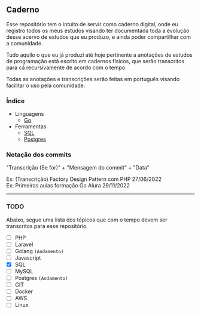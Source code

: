 ## **Caderno**
Esse repositório tem o intuito de servir como caderno digital, onde eu registro todos os meus estudos visando ter documentada toda a evolução desse acervo de estudos que eu produzo, e ainda poder compartilhar com a comunidade.

Tudo aquilo o que eu já produzi até hoje pertinente a anotações de estudos de programação está escrito em cadernos físicos, que serão transcritos para cá recursivamente de acordo com o tempo.

Todas as anotações e transcrições serão feitas em português visando facilitar o uso pela comunidade.

### **Índice**
- Linguagens
    - [Go](https://github.com/ropehapi/caderno/Linguagens/Go) 
- Ferramentas
    - [SQL](https://github.com/ropehapi/caderno/tree/main/Ferramentas/Database/SQL/)
    - [Postgres](https://github.com/ropehapi/caderno/tree/main/Ferramentas/Database/SQL/Postgres)

### **Notação dos commits**
"Transcrição (Se for)" + "Mensagem do commit" + "Data"

Ex: (Transcrição) Factory Design Pattern com PHP 27/06/2022 <br>
Ex: Primeiras aulas formação Go Alura 29/11/2022 <br>

---

### **TODO**
Abaixo, segue uma lista dos tópicos que com o tempo devem ser transcritos para esse repositório.

- [ ] PHP
- [ ] Laravel
- [ ] Golang `(Andamento)`
- [ ] Javascript
- [x] SQL
- [ ] MySQL
- [ ] Postgres `(Andamento)`
- [ ] GIT
- [ ] Docker
- [ ] AWS
- [ ] Linux